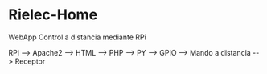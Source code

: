 # Rielec-Home
WebApp Control a distancia mediante RPi

RPi --> Apache2 --> HTML --> PHP --> PY --> GPIO --> Mando a distancia --> Receptor
